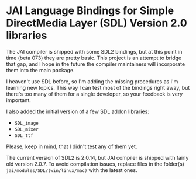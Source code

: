# JAI Language Bindings for Simple DirectMedia Layer (SDL) Version 2.0 libraries

The JAI compiler is shipped with some SDL2 bindings, but at this point in time (beta 073) they are pretty basic. This project is an attempt to bridge that gap, and I hope in the future the compiler maintainers will incorporate them into the main package.

I heaven't use SDL before, so I'm adding the missing procedures as I'm learning new topics. This way I can test most of the bindings right away, but there's too many of them for a single developer, so your feedback is very important. 

I also added the initial version of a few SDL addon libraries:
- `SDL_image`
- `SDL_mixer`
- `SDL_ttf`

Please, keep in mind, that I didn't test any of them yet.

The current version of SDL2 is 2.0.14, but JAI compiler is shipped with fairly old version 2.0.7. To avoid compilation issues, replace files in the folder(s) `jai/modules/SDL/(win/linux/mac)` with the latest ones.


